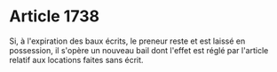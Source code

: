 # Article 1738

Si, à l'expiration des baux écrits, le preneur reste et est laissé en possession, il s'opère un nouveau bail dont l'effet est réglé par l'article relatif aux locations faites sans écrit.